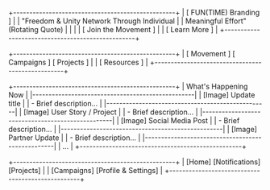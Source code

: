 +--------------------------------------------------+
|              [ FUN(TIME) Branding ]              |
| "Freedom & Unity Network Through Individual      |
|         Meaningful Effort" (Rotating Quote)      |
|                                                  |
|                 [ Join the Movement ]            |
|                 [ Learn More ]                   |
+--------------------------------------------------+

+--------------------------------------------------+
|   [ Movement ]   [ Campaigns ]   [ Projects ]    |
|   [ Resources ]                                 |
+--------------------------------------------------+

+--------------------------------------------------+
|              What's Happening Now                |
|--------------------------------------------------|
| [Image] Update title                            |
| - Brief description...                          |
|--------------------------------------------------|
| [Image] User Story / Project                    |
| - Brief description...                          |
|--------------------------------------------------|
| [Image] Social Media Post                       |
| - Brief description...                          |
|--------------------------------------------------|
| [Image] Partner Update                          |
| - Brief description...                          |
|--------------------------------------------------|
|                    ...                          |
+--------------------------------------------------+

+--------------------------------------------------+
|  [Home]    [Notifications]    [Projects]        |
|  [Campaigns]   [Profile & Settings]             |
+--------------------------------------------------+

